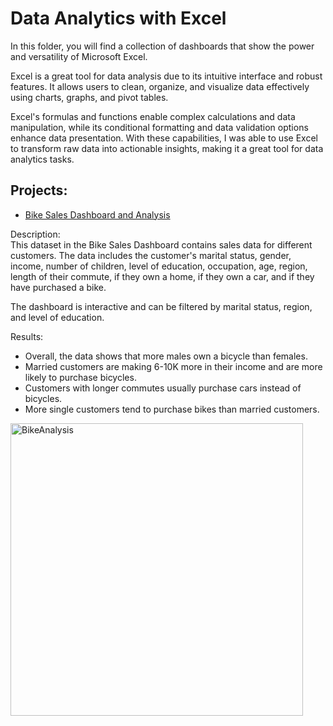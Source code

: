 # Data Analytics with Excel

In this folder, you will find a collection of dashboards that show the power and versatility of Microsoft Excel. 

Excel is a great tool for data analysis due to its intuitive interface and robust features. It allows users to clean, organize, and visualize data effectively using charts, graphs, and pivot tables. 

Excel's formulas and functions enable complex calculations and data manipulation, while its conditional formatting and data validation options enhance data presentation. With these capabilities, I was able to use Excel to transform raw data into actionable insights, making it a great tool for data analytics tasks.


## Projects:

* [Bike Sales Dashboard and Analysis](https://github.com/maryanastef/portfolio/blob/main/Excel/Bike_Sales_Dashboard.xlsx)

Description: <br> 
This dataset in the Bike Sales Dashboard contains sales data for different customers. The data includes the customer's marital status, gender, income, number of children, level of education, occupation, age, region, length of their commute, if they own a home, if they own a car, and if they have purchased a bike. 

The dashboard is interactive and can be filtered by marital status, region, and level of education. 

Results:
  * Overall, the data shows that more males own a bicycle than females. 
  * Married customers are making 6-10K more in their income and are more likely to purchase bicycles. 
  * Customers with longer commutes usually purchase cars instead of bicycles.
  * More single customers tend to purchase bikes than married customers.


<img width="468" alt="BikeAnalysis" src="https://github.com/maryanastef/portfolio/assets/90362903/4b54ccb6-3a65-4f8c-83f3-9dfdcb8f43b7">
